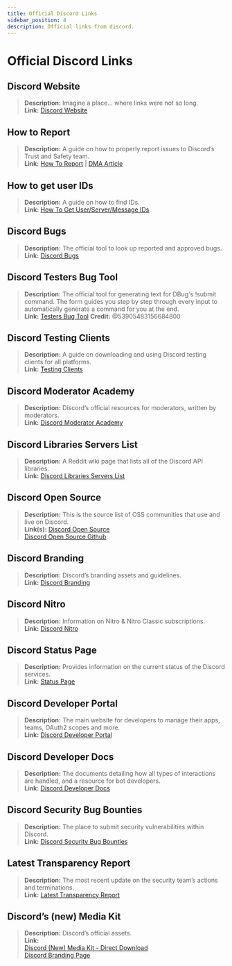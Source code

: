 ```yaml
---
title: Official Discord Links
sidebar_position: 4
description: Official links from discord.
---
```


# Official Discord Links

## **Discord Website**
> __Description:__ Imagine a place… where links were not so long.   <br/>
__Link:__ [Discord Website](https://dis.gd/)

## **How to Report**
> __Description:__ A guide on how to properly report issues to Discord’s Trust and Safety  team.   <br/>
__Link:__  [How To Report](https://dis.gd/howtoreport) | [DMA Article](https://discord.com/moderation/360058643194-104:-How-to-Report-Content-to-Discord)

## **How to get user IDs** 
> __Description:__ A guide on how to find IDs.   <br/>
__Link:__  [How To Get User/Server/Message IDs](https://dis.gd/findmyid)

## **Discord Bugs**
> __Description:__  The official tool to look up reported and approved bugs.   <br/>
__Link:__ [Discord Bugs](https://bugs.discord.com/)

## **Discord Testers Bug Tool**
> __Description:__ The official tool for generating text for DBug's !submit command. The form guides you step by step through every input to automatically generate a command for you at the end.   <br/>
__Link:__ [Testers Bug Tool](https://dis.gd/bug-tool)
__Credit:__ @53905483156684800

## **Discord Testing Clients**
> __Description:__ A guide on downloading and using Discord testing clients for all platforms.   <br/>
__Link:__ [Testing Clients](https://support.discord.com/hc/en-us/articles/360035675191-Discord-Testing-Clients)

## **Discord Moderator Academy** 
> __Description:__ Discord’s official resources for moderators, written by moderators.   <br/>
__Link:__ [Discord Moderator Academy](https://dis.gd/moderation)

## **Discord Libraries Servers List**
> __Description:__ A Reddit wiki page that lists all of the Discord API libraries.   <br/>
__Link:__ [Discord Libraries Servers List](https://www.reddit.com/r/discordapp/wiki/developers)

## **Discord Open Source**
> __Description:__ This is the source list of OSS communities that use and live on Discord.   <br/>
__Link(s):__
[Discord Open Source](https://discord.com/open-source)   <br/>
[Discord Open Source Github](https://github.com/discord/discord-open-source)

## **Discord Branding**  
> __Description:__ Discord’s branding assets and guidelines.   <br/>
__Link:__ [Discord Branding](https://discord.com/branding)

## **Discord Nitro**
> __Description:__  Information on Nitro & Nitro Classic subscriptions.   <br/>
__Link:__ [Discord Nitro](https://dis.gd/nitro)

## **Discord Status Page**
> __Description:__ Provides information on the current status of the Discord services.   <br/>
__Link:__ [Status Page](https://dis.gd/status)

## **Discord Developer Portal**
> __Description:__ The main website for developers to manage their apps, teams, OAuth2 scopes and more.    <br/>
__Link:__ [Discord Developer Portal](https://discord.com/developers/)

## **Discord Developer Docs**
> __Description:__ The documents detailing how all types of interactions are handled, and a resource for bot developers.   <br/>
__Link:__ [Discord Developer Docs](https://discord.dev/)

## **Discord Security Bug Bounties**
> __Description:__ The place to submit security vulnerabilities within Discord.   <br/>
__Link:__ [Discord Security Bug Bounties](https://discord.com/security)

## **Latest Transparency Report** 
> __Description:__ The most recent update on the security team’s actions and terminations.   <br/>
__Link:__ [Latest Transparency Report](https://discord.com/blog/discord-transparency-report-q1-2022)

## **Discord’s (new) Media Kit**
> __Description:__ Discord’s official assets.   <br/>
__Link:__ <br/>
[Discord (New) Media Kit - Direct Download](https://www.dropbox.com/sh/nabhhaq7kt59exr/AAB7U3f2pW-Jmvdul0yy7o-ia?dl=1)  <br/>
[Discord Branding Page](https://discord.com/branding)

